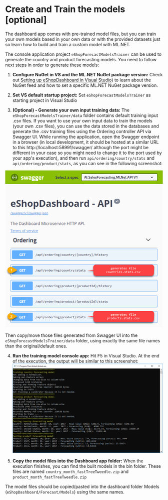 # Create and Train the models [optional]

The dashboard app comes with pre-trained model files, but you can train your own models based in your own data or with the provided datasets just so learn how to build and train a custom model with ML.NET. 

The console application project `eShopForecastModelsTrainer` can be used to generate the country and product forecasting models. You need to follow next steps in order to generate these models:

1) **Configure NuGet in VS and the ML.NET NuGet package version:** Check out [Setting up eShopDashboard in Visual Studio](./Setting-up-eShopDashboard-in-Visual-Studio-and-running-it.md)) to learn about the NuGet feed and how to set a specific  ML.NET NuGet package version.

2) **Set VS default startup project:** Set `eShopForecastModelsTrainer` as starting project in Visual Studio

3) **(Optional) - Generate your own input training data:** The `eShopForecastModelsTrainer/data` folder contains default training input .csv files. 
If you want to use your own input data to train the models (your own .csv files), you can use the data stored in the databases and generate the .csv training files using the Ordering controller API via Swagger UI. While running the application, open the Swagger endpoint in a browser (in local development, it should be hosted at a similar URL to this http://localhost:58991/swagger/ although the port might be different in your case so you might need to change it to the port used by your app's execution), and then run `api/ordering/country/stats` and `api/ordering/product/stats`, as you can see in the following screenshot:

![image](./images/swagger-api.png)

Then copy/move those files generated from Swagger UI into the `eShopForecastModelsTrainer/data` folder, using exactly the same file names than the original/default ones.

4) **Run the training model console app:** Hit F5 in Visual Studio. At the end of the execution, the output will be similar to this screenshot:
![image](./images/training.png)

5) **Copy the model files into the Dashboard app folder:** When the execution finishes, you can find the built models in the bin folder. These files are named `country_month_fastTreeTweedle.zip` and `product_month_fastTreeTweedle.zip`

The model files should be copied/pasted into the dashboard folder Models (`eShopDashboard/Forecast/Models`) using the same names.
